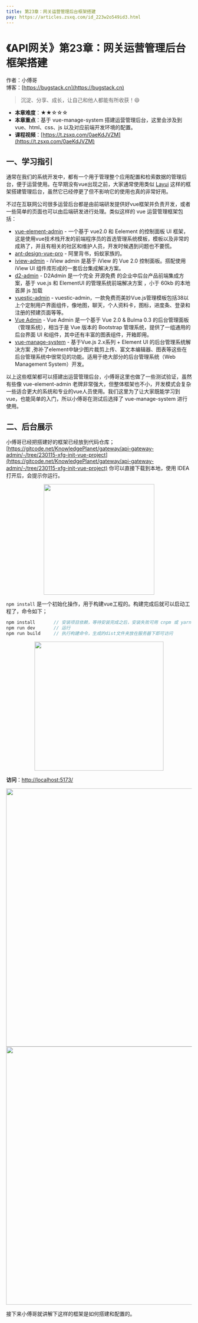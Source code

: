 ```yaml
---
title: 第23章：网关运营管理后台框架搭建
pay: https://articles.zsxq.com/id_223w2o549id3.html
---
```


# 《API网关》第23章：网关运营管理后台框架搭建

作者：小傅哥
<br/>博客：[https://bugstack.cn](https://bugstack.cn)

>沉淀、分享、成长，让自己和他人都能有所收获！😄

- **本章难度**：★★☆☆☆
- **本章重点**：基于 vue-manage-system 搭建运营管理后台，这里会涉及到 vue、html、css、js 以及对应前端开发环境的配置。
- **课程视频**：[https://t.zsxq.com/0aeKdJVZM](https://t.zsxq.com/0aeKdJVZM)

## 一、学习指引

通常在我们的系统开发中，都有一个用于管理整个应用配置和检索数据的管理后台，便于运营使用。在早期没有vue出现之前，大家通常使用类似 [Layui](https://www.ilayuis.com/) 这样的框架搭建管理后台，虽然它已经停更了但不影响它的使用也真的非常好用。

不过在互联网公司很多运营后台都是由前端研发提供好vue框架并负责开发，或者一些简单的页面也可以由后端研发进行处理。类似这样的 vue 运营管理框架包括：
- [vue-element-admin](https://github.com/PanJiaChen/vue-element-admin) - 一个基于 vue2.0 和 Eelement 的控制面板 UI 框架，这是使用vue技术栈开发的前端程序员的首选管理系统模板，模板以及非常的成熟了，并且有相关的社区和维护人员，开发时候遇到问题也不要慌。
- [ant-design-vue-pro](https://www.antdv.com/docs/vue/introduce-cn/) - 阿里背书，蚂蚁家族的。
- [iview-admin](https://github.com/iview/iview-admin) - iView admin 是基于 iView 的 Vue 2.0 控制面板。搭配使用 iView UI 组件库形成的一套后台集成解决方案。
- [d2-admin](https://github.com/d2-projects/d2-admin) - D2Admin 是一个完全 开源免费 的企业中后台产品前端集成方案，基于 vue.js 和 ElementUI 的管理系统前端解决方案 ，小于 60kb 的本地首屏 js 加载
- [vuestic-admin](https://github.com/epicmaxco/vuestic-admin) - vuestic-admin，一款免费而美妙Vue.js管理模板包括38以上个定制用户界面组件，像地图，聊天，个人资料卡，图标，进度条、登录和注册的预建页面等等。
- [Vue Admin](https://admin.vuebulma.com) - Vue Admin 是一个基于 Vue 2.0 & Bulma 0.3 的后台管理面板（管理系统），相当于是 Vue 版本的 Bootstrap 管理系统，提供了一组通用的后台界面 UI 和组件，其中还有丰富的图表组件，开箱即用。
- [vue-manage-system](https://github.com/lin-xin/vue-manage-system) - 基于Vue.js 2.x系列 + Element UI 的后台管理系统解决方案 ,弥补了element中缺少图片裁剪上传、富文本编辑器、图表等这些在后台管理系统中很常见的功能。适用于绝大部分的后台管理系统（Web Management System）开发。

以上这些框架都可以搭建出运营管理后台，小傅哥这里也做了一些测试验证，虽然有些像 vue-element-admin 老牌非常强大，但整体框架也不小，开发模式会复杂一些适合更大的系统和专业的vue人员使用。我们这里为了让大家既能学习到vue，也能简单的入门，所以小傅哥在测试后选择了 vue-manage-system 进行使用。

## 二、后台展示

小傅哥已经把搭建好的框架已经放到代码仓库；[https://gitcode.net/KnowledgePlanet/gateway/api-gateway-admin/-/tree/230115-xfg-init-vue-project](https://gitcode.net/KnowledgePlanet/gateway/api-gateway-admin/-/tree/230115-xfg-init-vue-project) 你可以直接下载到本地，使用 IDEA 打开后，会提示你运行。

<div align="center">
    <img src="https://bugstack.cn/images/article/assembly/api-gateway/api-gateway-23-01.png?raw=true" width="300px">
</div>

`npm install` 是一个初始化操作，用于构建vue工程的。构建完成后就可以启动工程了，命令如下；

```java
npm install       // 安装项目依赖，等待安装完成之后，安装失败可用 cnpm 或 yarn
npm run dev       // 运行
npm run build     // 执行构建命令，生成的dist文件夹放在服务器下即可访问
```

<div align="center">
    <img src="https://bugstack.cn/images/article/assembly/api-gateway/api-gateway-23-02.png?raw=true" width="350px">
</div>

**访问**：[http://localhost:5173/](http://localhost:5173/)

<div align="center">
    <img src="https://bugstack.cn/images/article/assembly/api-gateway/api-gateway-23-04.png?raw=true" width="700px">
</div>

<div align="center">
    <img src="https://bugstack.cn/images/article/assembly/api-gateway/api-gateway-23-03.png?raw=true" width="700px">
</div>

接下来小傅哥就讲解下这样的框架是如何搭建和配置的。